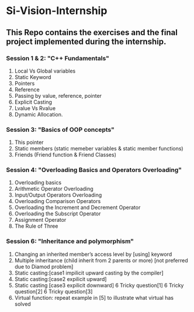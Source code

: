 # Si-Vision-Internship
## This Repo contains the exercises and the final project implemented during the internship.
### Session 1 & 2: "C++ Fundamentals"
1. Local Vs Global variables
2. Static Keyword
3. Pointers
4. Reference
5. Passing by value, reference, pointer
6. Explicit Casting
7. Lvalue Vs Rvalue
8. Dynamic Allocation.
### Session 3: "Basics of OOP concepts"
1. This pointer
2. Static members (static memeber variables & static member functions)
3. Friends (Friend function & Friend Classes)
### Session 4: "Overloading Basics and Operators Overloading"
1. Overloading basics
2. Arithmetic Operator Overloading
3. Input/Output Operators Overloading
4. Overloading Comparison Operators
5. Overloading the Increment and Decrement Operator
6. Overloading the Subscript Operator
7. Assignment Operator
8. The Rule of Three
### Session 6: "Inheritance and polymorphism"
1. Changing an inherited member’s access level by [using] keyword
2. Multiple inheritance (child inherit from 2 parents or more) [not preferred due to Diamod problem]
3. Static casting:[case1 impilicit upward casting by the compiler]
4. Static casting:[case2 expilicit upward]
5. Static casting [case3 expilicit downward]
6 Tricky question[1]
6 Tricky question[2]
6 Tricky question[3]
7. Virtual function: repeat example in [5] to illustrate what virtual has solved






